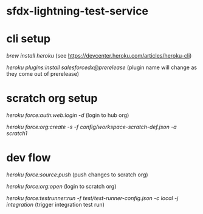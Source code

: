 # sfdx-lightning-test-service

# cli setup

*brew install heroku*   (see https://devcenter.heroku.com/articles/heroku-cli)

*heroku plugins:install salesforcedx@prerelease* (plugin name will change as they come out of prerelease)

# scratch org setup

*heroku force:auth:web:login -d* (login to hub org)

*heroku force:org:create -s -f config/workspace-scratch-def.json -a scratch1*

# dev flow 

*heroku force:source:push* (push changes to scratch org)

*heroku force:org:open* (login to scratch org)

*heroku force:testrunner:run  -f test/test-runner-config.json -c local -j integration* (trigger integration test run)

